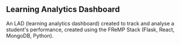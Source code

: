 ## Learning Analytics Dashboard

An LAD (learning analytics dashboard) created to track and analyse a student's performance, created using the FReMP Stack (Flask, React, MongoDB, Python).
